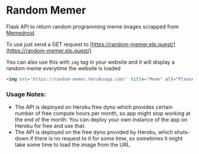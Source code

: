# Random Memer

Flask API to return random programming meme images scrapped from [Memedroid](https://www.memedroid.com/memes/tag/programming).

To use just send a GET request to [https://random-memer.elp.quest/](https://random-memer.elp.quest/)

You can also use this with `img` tag in your website and it will display a random meme everytime the website is loaded

```html
<img src='https://random-memer.herokuapp.com/' title="Meme" alt="Please refresh the page if the meme doesn't show up.">
```

### Usage Notes:

* The API is deployed on Heroku free dyno which provides certain number of free compute hours per month, so app might stop working at the end of the month. You can deploy your own instance of the app on Heroku for free and use that.
* The API is deployed on the free dyno provided by Heroku, which shuts-down if there is no request to it for some time, so sometimes it might take some time to load the image from the URL.


